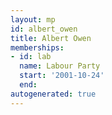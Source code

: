 ```yaml
---
layout: mp
id: albert_owen
title: Albert Owen
memberships:
- id: lab
  name: Labour Party
  start: '2001-10-24'
  end: 
autogenerated: true
---
```

